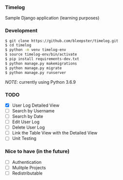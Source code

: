 ### Timelog

Sample Django application (learning purposes)

### Development
```bash
$ git clone https://github.com/bleepster/timelog.git
$ cd timelog
$ python -m venv timelog-env
$ source timelog-env/bin/activate
$ pip install requirements-dev.txt
$ python manage.py makemigrations
$ python manage.py migrate
$ python manage.py runserver 
```
_NOTE_: currently using Python 3.6.9

### TODO
- [x] User Log Detailed View
- [ ] Search by Username
- [ ] Search by Date
- [ ] Edit User Log 
- [ ] Delete User Log
- [ ] Link the Table View with the Detailed View
- [ ] Unit Testing

### Nice to have (in the future)
- [ ] Authentication
- [ ] Mulitple Projects
- [ ] Redistributable
